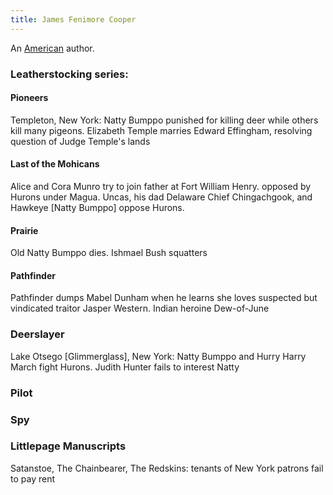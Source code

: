```yaml
---
title: James Fenimore Cooper
---
```


An [American](../index.html) author.

### Leatherstocking series:

#### Pioneers

Templeton, New York: Natty Bumppo punished for killing deer while others kill many pigeons. Elizabeth Temple marries Edward Effingham, resolving question of Judge Temple's lands

#### Last of the Mohicans

Alice and Cora Munro try to join father at Fort William Henry. opposed by Hurons under Magua. Uncas, his dad Delaware Chief Chingachgook, and Hawkeye [Natty Bumppo] oppose Hurons.

#### Prairie

Old Natty Bumppo dies. Ishmael Bush squatters

#### Pathfinder

Pathfinder dumps Mabel Dunham when he learns she loves suspected but vindicated traitor Jasper Western. Indian heroine Dew-of-June

### Deerslayer

Lake Otsego [Glimmerglass], New York: Natty Bumppo and Hurry Harry March fight Hurons. Judith Hunter fails to interest Natty

### Pilot

### Spy

### Littlepage Manuscripts

Satanstoe, The Chainbearer, The Redskins: tenants of New York patrons fail to pay rent
